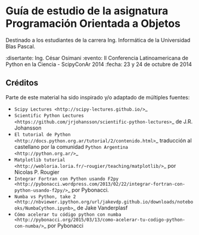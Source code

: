 
Guía de estudio de la asignatura Programación Orientada a Objetos
=================================================================

Destinado a los estudiantes de la carrera Ing. Informática de la Universidad Blas Pascal.


:disertante: Ing. César Osimani
:evento: II Conferencia Latinoamericana de Python en la Ciencia - ScipyConAr 2014
:fecha: 23 y 24 de octubre de 2014


Créditos
--------

Parte de este material ha sido inspirado y/o adaptado de múltiples fuentes:


* `Scipy Lectures <http://scipy-lectures.github.io/>`_
* `Scientific Python Lectures <https://github.com/jrjohansson/scientific-python-lectures>`_
  de J.R. Johansson
* `El tutorial de Python <http://docs.python.org.ar/tutorial/2/contenido.html>`_
  traducción al castellano por la comunidad `Python Argentina <http://python.org.ar/>`_
* `Matplotlib tutorial <http://webloria.loria.fr/~rougier/teaching/matplotlib/>`_ por Nicolas P. Rougier
* `Integrar Fortran con Python usando F2py <http://pybonacci.wordpress.com/2013/02/22/integrar-fortran-con-python-usando-f2py/>`_  por Pybonacci.
* `Numba vs Python, take 2 <http://nbviewer.ipython.org/url/jakevdp.github.io/downloads/notebooks/NumbaCython.ipynb>`_ de Jake Vanderplasf
* `Cómo acelerar tu código python con numba <http://pybonacci.org/2015/03/13/como-acelerar-tu-codigo-python-con-numba/>`_ por Pybonacci
